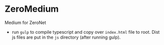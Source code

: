 # ZeroMedium
Medium for ZeroNet

* run `gulp` to compile typescript and copy over `index.html` file to root. Dist js files are put in the `js` directory (after running gulp).
